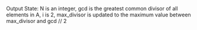 Output State: N is an integer, gcd is the greatest common divisor of all elements in A, i is 2, max_divisor is updated to the maximum value between max_divisor and gcd // 2